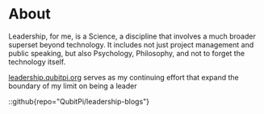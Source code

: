 # About

Leadership, for me, is a Science, a discipline that involves a much broader superset beyond technology. It includes not
just project management and public speaking, but also Psychology, Philosophy, and not to forget the technology itself.

[leadership.qubitpi.org](https://leadership.qubitpi.org/) serves as my continuing effort that expand the boundary of my
limit on being a leader

::github{repo="QubitPi/leadership-blogs"}
